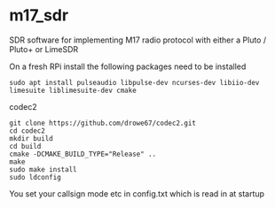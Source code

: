 # m17_sdr

SDR software for implementing M17 radio protocol with either a Pluto / Pluto+ or LimeSDR


On a fresh RPi install the following packages need to be installed

    sudo apt install pulseaudio libpulse-dev ncurses-dev libiio-dev limesuite liblimesuite-dev cmake
    
codec2

    git clone https://github.com/drowe67/codec2.git
    cd codec2
    mkdir build
    cd build
    cmake -DCMAKE_BUILD_TYPE="Release" ..
    make
    sudo make install
    sudo ldconfig

You set your callsign mode etc in config.txt which is read in at startup
